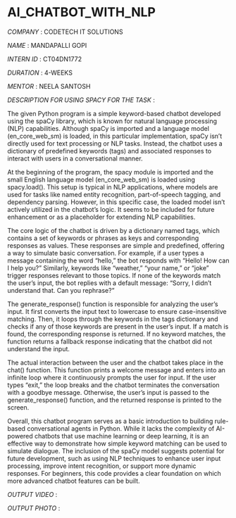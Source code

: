 # AI_CHATBOT_WITH_NLP

*COMPANY* : CODETECH IT SOLUTIONS

*NAME* : MANDAPALLI GOPI

*INTERN ID* : CT04DN1772

*DURATION* : 4-WEEKS

*MENTOR* : NEELA SANTOSH

*DESCRIPTION FOR USING SPACY FOR THE TASK* :

The given Python program is a simple keyword-based chatbot developed using the spaCy library, which is known for natural language processing (NLP) capabilities. Although spaCy is imported and a language model (en_core_web_sm) is loaded, in this particular implementation, spaCy isn’t directly used for text processing or NLP tasks. Instead, the chatbot uses a dictionary of predefined keywords (tags) and associated responses to interact with users in a conversational manner.

At the beginning of the program, the spacy module is imported and the small English language model (en_core_web_sm) is loaded using spacy.load(). This setup is typical in NLP applications, where models are used for tasks like named entity recognition, part-of-speech tagging, and dependency parsing. However, in this specific case, the loaded model isn’t actively utilized in the chatbot’s logic. It seems to be included for future enhancement or as a placeholder for extending NLP capabilities.

The core logic of the chatbot is driven by a dictionary named tags, which contains a set of keywords or phrases as keys and corresponding responses as values. These responses are simple and predefined, offering a way to simulate basic conversation. For example, if a user types a message containing the word “hello,” the bot responds with “Hello! How can I help you?” Similarly, keywords like “weather,” “your name,” or “joke” trigger responses relevant to those topics. If none of the keywords match the user’s input, the bot replies with a default message: “Sorry, I didn’t understand that. Can you rephrase?”

The generate_response() function is responsible for analyzing the user’s input. It first converts the input text to lowercase to ensure case-insensitive matching. Then, it loops through the keywords in the tags dictionary and checks if any of those keywords are present in the user’s input. If a match is found, the corresponding response is returned. If no keyword matches, the function returns a fallback response indicating that the chatbot did not understand the input.

The actual interaction between the user and the chatbot takes place in the chat() function. This function prints a welcome message and enters into an infinite loop where it continuously prompts the user for input. If the user types “exit,” the loop breaks and the chatbot terminates the conversation with a goodbye message. Otherwise, the user’s input is passed to the generate_response() function, and the returned response is printed to the screen.

Overall, this chatbot program serves as a basic introduction to building rule-based conversational agents in Python. While it lacks the complexity of AI-powered chatbots that use machine learning or deep learning, it is an effective way to demonstrate how simple keyword matching can be used to simulate dialogue. The inclusion of the spaCy model suggests potential for future development, such as using NLP techniques to enhance user input processing, improve intent recognition, or support more dynamic responses. For beginners, this code provides a clear foundation on which more advanced chatbot features can be built.



*OUTPUT VIDEO* :


*OUTPUT PHOTO* :









